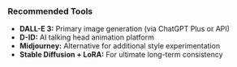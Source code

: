 ### Recommended Tools
- **DALL-E 3:** Primary image generation (via ChatGPT Plus or API)
- **D-ID:** AI talking head animation platform
- **Midjourney:** Alternative for additional style experimentation
- **Stable Diffusion + LoRA:** For ultimate long-term consistency
